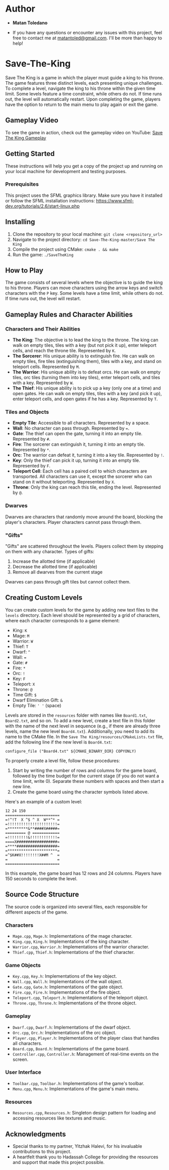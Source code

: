 # Author
- **Matan Toledano**
* If you have any questions or encounter any issues with this project, feel free to contact me at matantoled@gmail.com. I'll be more than happy to help!

# Save-The-King
Save The King is a game in which the player must guide a king to his throne. The game features three distinct levels, each presenting unique challenges. To complete a level, navigate the king to his throne within the given time limit. Some levels feature a time constraint, while others do not. If time runs out, the level will automatically restart. Upon completing the game, players have the option to return to the main menu to play again or exit the game.

## Gameplay Video
To see the game in action, check out the gameplay video on YouTube: [Save The King Gameplay](https://youtu.be/GdO1x8fGayo)

## Getting Started
These instructions will help you get a copy of the project up and running on your local machine for development and testing purposes.

### Prerequisites
This project uses the SFML graphics library. Make sure you have it installed or follow the SFML installation instructions:
https://www.sfml-dev.org/tutorials/2.6/start-linux.php

## Installing
1. Clone the repository to your local machine: `git clone <repository_url>`
2. Navigate to the project directory: `cd Save-The-King-master/Save The King`
3. Compile the project using CMake: `cmake . && make`
4. Run the game: `./SaveTheKing`

## How to Play
The game consists of several levels where the objective is to guide the king to his throne. Players can move characters using the arrow keys and switch characters with the `P` key. Some levels have a time limit, while others do not. If time runs out, the level will restart.

## Gameplay Rules and Character Abilities

### Characters and Their Abilities

- **The King**: The objective is to lead the king to the throne. The king can walk on empty tiles, tiles with a key (but not pick it up), enter teleport cells, and reach the throne tile. Represented by `K`.
- **The Sorcerer**: His unique ability is to extinguish fire. He can walk on empty tiles, fire tiles (extinguishing them), tiles with a key, and stand on teleport cells. Represented by `M`.
- **The Warrior**: His unique ability is to defeat orcs. He can walk on empty tiles, orc tiles (turning them into key tiles), enter teleport cells, and tiles with a key. Represented by `W`.
- **The Thief**: His unique ability is to pick up a key (only one at a time) and open gates. He can walk on empty tiles, tiles with a key (and pick it up), enter teleport cells, and open gates if he has a key. Represented by `T`.

### Tiles and Objects

- **Empty Tile**: Accessible to all characters. Represented by a space.
- **Wall**: No character can pass through. Represented by `=`.
- **Gate**: The thief can open the gate, turning it into an empty tile. Represented by `#`.
- **Fire**: The sorcerer can extinguish it, turning it into an empty tile. Represented by `*`.
- **Orc**: The warrior can defeat it, turning it into a key tile. Represented by `!`.
- **Key**: Only the thief can pick it up, turning it into an empty tile. Represented by `F`.
- **Teleport Cell**: Each cell has a paired cell to which characters are transported. All characters can use it, except the sorcerer who can stand on it without teleporting. Represented by `X`.
- **Throne**: Only the king can reach this tile, ending the level. Represented by `@`.

### Dwarves

Dwarves are characters that randomly move around the board, blocking the player's characters. Player characters cannot pass through them.

### "Gifts"

"Gifts" are scattered throughout the levels. Players collect them by stepping on them with any character. Types of gifts:

1. Increase the allotted time (if applicable)
2. Decrease the allotted time (if applicable)
3. Remove all dwarves from the current stage

Dwarves can pass through gift tiles but cannot collect them.

## Creating Custom Levels

You can create custom levels for the game by adding new text files to the `levels` directory. Each level should be represented by a grid of characters, where each character corresponds to a game element:

- King: `K`
- Mage: `M`
- Warrior: `W`
- Thief: `T`
- Dwarf: `^`
- Wall: `=`
- Gate: `#`
- Fire: `*`
- Orc: `!`
- Key: `F`
- Teleport: `X`
- Throne: `@`
- Time Gift: `$`
- Dwarf Elimination Gift: `&`
- Empty Tile: `' '` (space)

Levels are stored in the `resources` folder with names like `Board1.txt`, `Board2.txt`, and so on. To add a new level, create a text file in this folder with the name of the next level in sequence (e.g., if there are already three levels, name the new level `Board4.txt`). Additionally, you need to add its name to the CMake file. In the `Save The King/resources/CMakeLists.txt` file, add the following line if the new level is `Board4.txt`:

```
configure_file ("Board4.txt" ${CMAKE_BINARY_DIR} COPYONLY)
```

To properly create a level file, follow these procedures:

1. Start by writing the number of rows and columns for the game board, followed by the time budget for the current stage (if you do not want a time limit, write 0). Separate these numbers with spaces and then start a new line.
2. Create the game board using the character symbols listed above.

Here's an example of a custom level:

```
12 24 150
========================
=!^!T  X ^$ ^ X  W**^* =
=!!!!!!!!!!!!!!!!!!!!!!=
=*********&**####X#####=
========= @ ============
=!!!!!!!!!&!!!!!!!!!!!!=
====X##################=
=****##################=
=**********************=
=^$K##X!!!!!!!!X##M ^  =
=                      =
========================
```

In this example, the game board has 12 rows and 24 columns. Players have 150 seconds to complete the level.

## Source Code Structure

The source code is organized into several files, each responsible for different aspects of the game.

### Characters

- `Mage.cpp`, `Mage.h`: Implementations of the mage character.
- `King.cpp`, `King.h`: Implementations of the king character.
- `Warrior.cpp`, `Warrior.h`: Implementations of the warrior character.
- `Thief.cpp`, `Thief.h`: Implementations of the thief character.

### Game Objects

- `Key.cpp`, `Key.h`: Implementations of the key object.
- `Wall.cpp`, `Wall.h`: Implementations of the wall object.
- `Gate.cpp`, `Gate.h`: Implementations of the gate object.
- `Fire.cpp`, `Fire.h`: Implementations of the fire object.
- `Teleport.cpp`, `Teleport.h`: Implementations of the teleport object.
- `Throne.cpp`, `Throne.h`: Implementations of the throne object.

### Gameplay



- `Dwarf.cpp`, `Dwarf.h`: Implementations of the dwarf object.
- `Orc.cpp`, `Orc.h`: Implementations of the orc object.
- `Player.cpp`, `Player.h`: Implementations of the player class that handles all characters.
- `Board.cpp`, `Board.h`: Implementations of the game board.
- `Controller.cpp`, `Controller.h`: Management of real-time events on the screen.

### User Interface

- `Toolbar.cpp`, `Toolbar.h`: Implementations of the game's toolbar.
- `Menu.cpp`, `Menu.h`: Implementations of the game's main menu.

### Resources

- `Resources.cpp`, `Resources.h`: Singleton design pattern for loading and accessing resources like textures and music.

## Acknowledgments
- Special thanks to my partner, Yitzhak Halevi, for his invaluable contributions to this project.
- A heartfelt thank you to Hadassah College for providing the resources and support that made this project possible.
